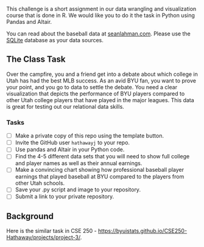 This challenge is a short assignment in our data wrangling and visualization course that is done in R.  We would like you to do it the task in Python using Pandas and Altair.

You can read about the baseball data at [seanlahman.com](http://www.seanlahman.com/baseball-archive/statistics/).  Please use the [SQLite](https://github.com/WebucatorTraining/lahman-baseball-mysql/raw/master/lahmansbaseballdb.sqlite) database as your data sources.

## The Class Task

Over the campfire, you and a friend get into a debate about which college in Utah has had the best MLB success. As an avid BYU fan, you want to prove your point, and you go to data to settle the debate. You need a clear visualization that depicts the performance of BYU players compared to other Utah college players that have played in the major leagues. This data is great for testing out our relational data skills.

### Tasks

- [ ] Make a private copy of this repo using the template button.
- [ ] Invite the GitHub user `hathawayj` to your repo.
- [ ] Use pandas and Altair in your Python code.
- [ ] Find the 4-5 different data sets that you will need to show full college and player names as well as their annual earnings.
- [ ] Make a convincing chart showing how professional baseball player earnings that played baseball at BYU compared to the players from other Utah schools.
- [ ] Save your .py script and image to your repository.
- [ ] Submit a link to your private repository.

## Background

Here is the similar task in CSE 250 - https://byuistats.github.io/CSE250-Hathaway/projects/project-3/.

